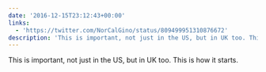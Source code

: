 ```yaml
---
date: '2016-12-15T23:12:43+00:00'
links:
  - 'https://twitter.com/NorCalGino/status/809499951310876672'
description: 'This is important, not just in the US, but in UK too. This is how it starts. '
---
```

This is important, not just in the US, but in UK too. This is how it starts. 
